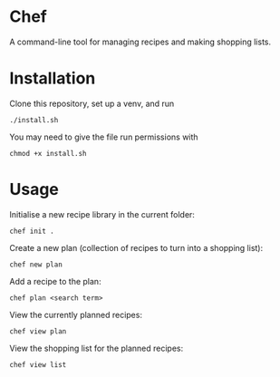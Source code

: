 # Chef

A command-line tool for managing recipes and making shopping lists.

# Installation

Clone this repository, set up a venv, and run

```shell
./install.sh
```

You may need to give the file run permissions with

```shell
chmod +x install.sh
```

# Usage

Initialise a new recipe library in the current folder:

```shell
chef init .
```

Create a new plan (collection of recipes to turn into a shopping list):

```shell
chef new plan 
```

Add a recipe to the plan:

```shell
chef plan <search term> 
```

View the currently planned recipes:

```shell
chef view plan 
```

View the shopping list for the planned recipes:

```shell
chef view list 
```